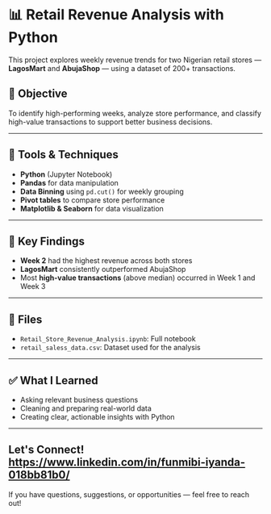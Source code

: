 # 📊 Retail Revenue Analysis with Python

This project explores weekly revenue trends for two Nigerian retail stores — **LagosMart** and **AbujaShop** — using a dataset of 200+ transactions.

## 🎯 Objective
To identify high-performing weeks, analyze store performance, and classify high-value transactions to support better business decisions.

---

## 🔧 Tools & Techniques
- **Python** (Jupyter Notebook)
- **Pandas** for data manipulation
- **Data Binning** using `pd.cut()` for weekly grouping
- **Pivot tables** to compare store performance
- **Matplotlib & Seaborn** for data visualization

---

## 📌 Key Findings
- **Week 2** had the highest revenue across both stores
- **LagosMart** consistently outperformed AbujaShop
- Most **high-value transactions** (above median) occurred in Week 1 and Week 3

---

## 📁 Files
- `Retail_Store_Revenue_Analysis.ipynb`: Full notebook
- `retail_saless_data.csv`: Dataset used for the analysis


---

## ✅ What I Learned
- Asking relevant business questions
- Cleaning and preparing real-world data
- Creating clear, actionable insights with Python

---

## Let's Connect!  https://www.linkedin.com/in/funmibi-iyanda-018bb81b0/
If you have questions, suggestions, or opportunities — feel free to reach out!
